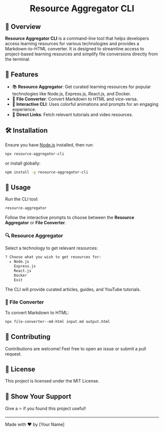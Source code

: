 <h1 align="center">Resource Aggregator CLI</h1>


## 🚀 Overview

**Resource Aggregator CLI** is a command-line tool that helps developers access learning resources for various technologies and provides a Markdown-to-HTML converter. It is designed to streamline access to project-based learning resources and simplify file conversions directly from the terminal.

## 🎯 Features

- 📚 **Resource Aggregator**: Get curated learning resources for popular technologies like Node.js, Express.js, React.js, and Docker.
- 🔄 **File Converter**: Convert Markdown to HTML and vice-versa.
- 🎨 **Interactive CLI**: Uses colorful animations and prompts for an engaging experience.
- 🔗 **Direct Links**: Fetch relevant tutorials and video resources.

## 🛠 Installation

Ensure you have [Node.js](https://nodejs.org/) installed, then run:

```sh
npx resource-aggregator-cli
```

or install globally:

```sh
npm install -g resource-aggregator-cli
```

## 📖 Usage

Run the CLI tool:

```sh
resource-aggregator
```

Follow the interactive prompts to choose between the **Resource Aggregator** or **File Converter**.

### 🔍 Resource Aggregator
Select a technology to get relevant resources:

```sh
? Choose what you wish to get resources for:
  ▸ Node.js
    Express.js
    React.js
    Docker
    Exit
```

The CLI will provide curated articles, guides, and YouTube tutorials.

### 🔄 File Converter
To convert Markdown to HTML:

```sh
npx file-converter--md-html input.md output.html
```


## 🤝 Contributing

Contributions are welcome! Feel free to open an issue or submit a pull request.

## 📜 License

This project is licensed under the MIT License.

## 🌟 Show Your Support

Give a ⭐ if you found this project useful!

---

Made with ❤️ by [Your Name]



